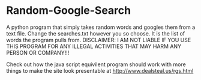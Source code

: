 # Random-Google-Search
A python program that simply takes random words and googles them from a text file.
Change the searches.txt however you so choose. It is the list of words the program pulls from.
DISCLAIMER: I AM NOT LIABLE IF YOU USE THIS PROGRAM FOR ANY ILLEGAL ACTIVITIES THAT MAY HARM ANY PERSON OR COMPANY!!!

Check out how the java script equivilent program should work with more things to make the site look presentable at http://www.dealsteal.us/rgs.html
